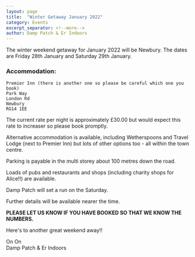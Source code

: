 ```yaml
---
layout: page
title:  "Winter Getaway January 2022"
category: Events
excerpt_separator: <!--more-->
author: Damp Patch & Er Indoors
---
```


The winter weekend getaway for January 2022 will be Newbury. The dates are Friday 28th January and Saturday 29th January.
<!--more-->

### Accommodation:

    Premier Inn (there is another one so please be careful which one you book)
    Park Way 
    London Rd 
    Newbury 
    RG14 1EE 

The current rate per night is approximately £30.00 but would expect this rate to increaser so please book promptly.

Alternative accommodation is available, including Wetherspoons and Travel Lodge (next to Premier Inn) but lots of other options too - all within the town centre.

Parking is payable in the  multi storey about 100 metres down the road.

Loads of pubs and restaurants and shops (including charity shops for Alice!!) are available.

Damp Patch will set a run on the Saturday.

Further details will be available nearer the time.

**PLEASE LET US KNOW IF YOU HAVE BOOKED SO THAT WE KNOW THE NUMBERS.**

Here's to another great weekend away!!


On On\
Damp Patch & Er Indoors
